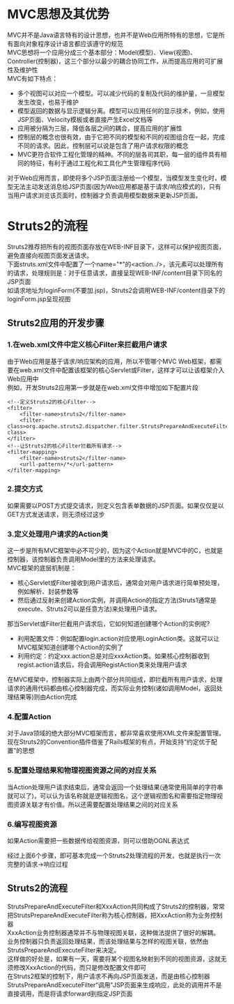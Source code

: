 # MVC思想及其优势
MVC并不是Java语言特有的设计思想，也并不是Web应用所特有的思想，它是所有面向对象程序设计语言都应该遵守的规范  
MVC思想将一个应用分成三个基本部分：Model(模型)、View(视图)、Controller(控制器)，这三个部分以最少的耦合协同工作，从而提高应用的可扩展性及维护性  
MVC有如下特点：
- 多个视图可以对应一个模型。可以减少代码的复制及代码的维护量，一旦模型发生改变，也易于维护  
- 模型返回的数据与显示逻辑分离。模型可以应用任何的显示技术，例如，使用JSP页面、Velocity模板或者直接产生Excel文档等  
- 应用被分隔为三层，降低各层之间的耦合，提高应用的扩展性  
- 控制层的概念也很有效，由于它把不同的模型和不同的视图组合在一起，完成不同的请求。因此，控制层可以说是包含了用户请求权限的概念  
- MVC更符合软件工程化管理的精神。不同的层各司其职，每一层的组件具有相同的特征，有利于通过工程化和工具化产生管理程序代码  
  
对于Web应用而言，即使将多个JSP页面注册给一个模型，当模型发生变化时，模型无法主动发送消息给JSP页面(因为Web应用都是基于请求/响应模式的)，只有当用户请求浏览该页面时，控制器才负责调用模型数据来更新JSP页面。  
  
  
# Struts2的流程
Struts2推荐把所有的视图页面存放在WEB-INF目录下，这样可以保护视图页面，避免直接向视图页面发送请求。  
下面struts.xml文件中配置了一个name="*"的<action../>，该元素可以处理所有的请求，处理规则是：对于任意请求，直接呈现WEB-INF/content目录下同名的JSP页面  
如请求地址为loginForm(不要加.jsp)，Struts2会调用WEB-INF/content目录下的loginForm.jsp呈现视图  
  
## Struts2应用的开发步骤
### 1.在web.xml文件中定义核心Filter来拦截用户请求
由于Web应用是基于请求/响应架构的应用，所以不管哪个MVC Web框架，都需要在web.xml文件中配置该框架的核心Servlet或Filter，这样才可以让该框架介入Web应用中  
例如，开发Struts2应用第一步就是在web.xml文件中增加如下配置片段  
```
<!--定义Struts2的核心Filter-->
<filter>
    <filter-name>struts2</filter-name>
    <filter-class>org.apache.struts2.dispatcher.filter.StrutsPrepareAndExecuteFilter</filter-class>
</filter>
<!--让Struts2的核心Filter拦截所有请求-->
<filter-mapping>
    <filter-name>struts2</filter-name>
    <urll-pattern>/*</url-pattern>
</filter-mapping>
```
### 2.提交方式
如果需要以POST方式提交请求，则定义包含表单数据的JSP页面。如果仅仅是以GET方式发送请求，则无须经过这步  
### 3.定义处理用户请求的Action类
这一步是所有MVC框架中必不可少的，因为这个Action就是MVC中的C，也就是控制器，该控制器负责调用Model里的方法来处理请求。  
MVC框架的底层机制是：
- 核心Servlet或Filter接收到用户请求后，通常会对用户请求进行简单预处理，例如解析、封装参数等  
- 然后通过反射来创建Action实例，并调用Action的指定方法(Struts1通常是execute、Struts2可以是任意方法)来处理用户请求。  
  
那当Servlet或Filter拦截用户请求后，它如何知道创建哪个Action的实例呢?
- 利用配置文件：例如配置login.action对应使用LoginAction类。这就可以让MVC框架知道创建哪个Action的实例了  
- 利用约定：约定xxx.action总是对应xxxAction类。如果核心控制器收到regist.action请求后，将会调用RegistAction类来处理用户请求  
  
在MVC框架中，控制器实际上由两个部分共同组成，即拦截所有用户请求，处理请求的通用代码都由核心控制器完成，而实际业务控制(诸如调用Model，返回处理结果等)则由Action完成   

### 4.配置Action
对于Java领域的绝大部分MVC框架而言，都非常喜欢使用XML文件来配置管理。现在Struts2的Convention插件借鉴了Rails框架的有点，开始支持“约定优于配置”的思想  
### 5.配置处理结果和物理视图资源之间的对应关系
当Action处理用户请求结束后，通常会返回一个处理结果(通常使用简单的字符串就可以了)，可以认为该名称就是逻辑视图名，这个逻辑视图名和需要指定物理视图资源关联才有价值。所以还需要配置处理结果之间的对应关系  
  
### 6.编写视图资源
如果Action需要把一些数据传给视图资源，则可以借助OGNL表达式  
  
经过上面6个步骤，即可基本完成一个Struts2处理流程的开发，也就是执行一次完整的请求->响应过程  
  
## Struts2的流程
StrutsPrepareAndExecuteFilter和XxxAction共同构成了Struts2的控制器，常常把StrutsPrepareAndExecuteFilter称为核心控制器，把XxxAction称为业务控制器  
XxxAction业务控制器通常并不与物理视图关联，这种做法提供了很好的解耦。  
业务控制器只负责返回处理结果，而该处理结果与怎样的视图关联，依然由StrutsPrepareAndExecuteFilter来决定。  
这样做的好处是，如果有一天，需要将某个视图名映射到不同的视图资源，这就无须修改XxxAction的代码，而只是修改配置文件即可  
在Struts2框架的控制下，用户请求不再向JSP页面发送，而是由核心控制器StrutsPrepareAndExecuteFilter“调用”JSP页面来生成响应，此处的调用并不是直接调用，而是将请求forward到指定JSP页面  
